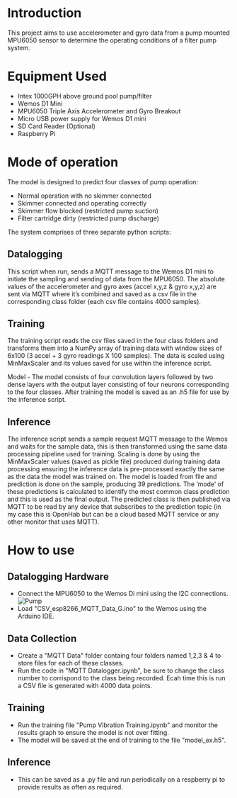 # Introduction
This project aims to use accelerometer and gyro data from a pump mounted MPU6050 sensor to determine the operating conditions of a filter pump system.

# Equipment Used
*  Intex 1000GPH above ground pool pump/filter
*  Wemos D1 Mini
*  MPU6050 Triple Axis Accelerometer and Gyro Breakout
*  Micro USB power supply for Wemos D1 mini
*  SD Card Reader (Optional)
*  Raspberry Pi

# Mode of operation
The model is designed to predict four classes of pump operation:
* Normal operation with no skimmer connected
* Skimmer connected and operating correctly
* Skimmer flow blocked (restricted pump suction)
* Filter cartridge dirty (restricted pump discharge)

The system comprises of three separate python scripts:
## Datalogging
This script when run, sends a MQTT message to the Wemos D1 mini to initiate the sampling and sending of data from the MPU6050.
The absolute values of the accelerometer and gyro axes (accel x,y,z & gyro x,y,z) are sent via MQTT where it’s combined and saved as a csv file in the corresponding class folder (each csv file contains 4000 samples).

## Training
The training script reads the csv files saved in the four class folders and transforms them into a NumPy array of training data with window sizes of 6x100 (3 accel + 3 gyro readings  X 100 samples).
The data is scaled using MinMaxScaler and its values saved for use within the inference script.

Model - The model consists of four convolution layers followed by two dense layers with the output layer consisting of four neurons corresponding to the four classes.
After training the model is saved as an .h5 file for use by the inference script.

## Inference
The inference script sends a sample request MQTT message to the Wemos and waits for the sample data, this is then transformed using the same data processing pipeline used for training. Scaling is done by using the MinMaxScaler values (saved as pickle file) produced during training data processing ensuring the inference data is pre-processed exactly the same as the data the model was trained on.
The model is loaded from file and prediction is done on the sample, producing 39 predictions. The ‘mode’ of these predictions is calculated to identify the most common class prediction and this is used as the final output.
The predicted class is then published via MQTT to be read by any device that subscribes to the prediction topic (in my case this is OpenHab but can be a cloud based MQTT service or any other monitor that uses MQTT).


# How to use

## Datalogging Hardware
* Connect the MPU6050 to the Wemos Di mini using the I2C connections.
![Pump](images/pump.jpg)
* Load "CSV_esp8266_MQTT_Data_G.ino" to the Wemos using the Arduino IDE.

## Data Collection
* Create a "MQTT Data" folder containg four folders named 1,2,3 & 4 to store files for each of these classes.
* Run the code in "MQTT Datalogger.ipynb", be sure to change the class number to corrispond to the class being recorded. Ecah time this is run a CSV file is generated with 4000 data points.

## Training
* Run the training file "Pump Vibration Training.ipynb" and monitor the results graph to ensure the model is not over fitting.
* The model will be saved at the end of training to the file "model_ex.h5".

## Inference 
* This can be saved as a .py file and run periodically on a respberry pi to provide results as often as required.



